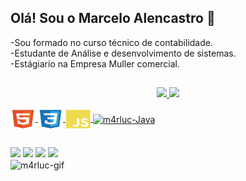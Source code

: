 ## Olá! Sou o Marcelo Alencastro 🍺

-Sou formado no curso técnico de contabilidade.<br>
-Estudante de Análise e desenvolvimento de sistemas.<br>
-Estágiario na Empresa Muller comercial.

## 

<div align="center">
  <a href="https://github.com/M4rlucCS">
  <img height="160em" src="https://github-readme-stats.vercel.app/api?username=M4rlucCS&show_icons=true&theme=dracula&include_all_commits=true&count_private=true"/>
  <img height="160em" src="https://github-readme-stats.vercel.app/api/top-langs/?username=M4rlucCS&layout=compact&langs_count=7&theme=dracula"/>
</div>
<div style="display: inline_block"><br>
 <img align="center" alt="m4rluc-HTML" height="30" width="40" src="https://raw.githubusercontent.com/devicons/devicon/master/icons/html5/html5-original.svg">
   <img align="center" alt="m4rluc-CSS" height="30" width="40" src="https://raw.githubusercontent.com/devicons/devicon/master/icons/css3/css3-original.svg">
  <img align="center" alt="m4rluc-Js" height="30" width="40" src="https://raw.githubusercontent.com/devicons/devicon/master/icons/javascript/javascript-plain.svg">
 <img align="center" alt="m4rluc-Java" height="30" width="40" src="https://cdn.jsdelivr.net/gh/devicons/devicon/icons/java/java-plain-wordmark.svg">
  
</div>
  
  ##
  <div> 
     <a href="https://www.linkedin.com/in/marcelo-alencastro-b23603186" target="_blank"><img src="https://img.shields.io/badge/-LinkedIn-%230077B5?style=for-the-badge&logo=linkedin&logoColor=white" target="_blank"></a> 
    <a href = "mailto:marceluz61@gmail.com"><img src="https://img.shields.io/badge/-Gmail-%23333?style=for-the-badge&logo=gmail&logoColor=white" target="_blank"></a>
  <a href="https://www.instagram.com/m4rluc_" target="_blank"><img src="https://img.shields.io/badge/-Instagram-%23E4405F?style=for-the-badge&logo=instagram&logoColor=white" target="_blank"></a>
    <a href="https://www.twitch.tv/m4rluc" target="_blank"><img src="https://img.shields.io/badge/Twitch-9146FF?style=for-the-badge&logo=twitch&logoColor=white" target="_blank"></a>
  </div>

  
 
   
  <img align="center" alt="m4rluc-gif" height="400" widht="360" src="https://i.imgur.com/XtLba6A.gif">
  
 
